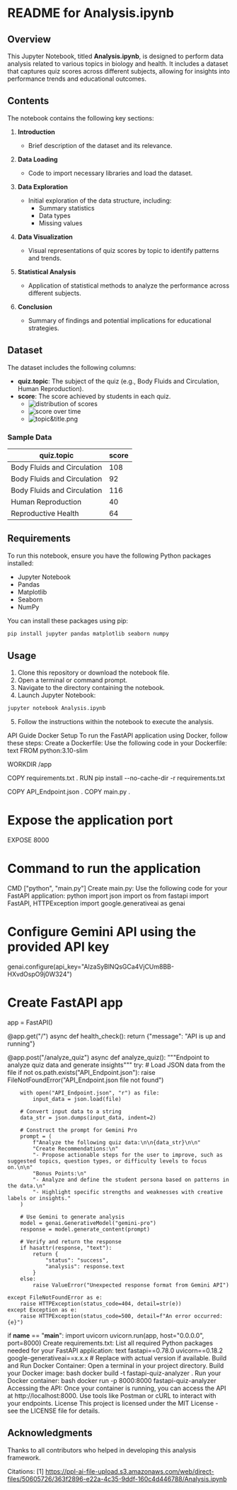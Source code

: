 # README for Analysis.ipynb

## Overview
This Jupyter Notebook, titled **Analysis.ipynb**, is designed to perform data analysis related to various topics in biology and health. It includes a dataset that captures quiz scores across different subjects, allowing for insights into performance trends and educational outcomes.

## Contents
The notebook contains the following key sections:

1. **Introduction**
   - Brief description of the dataset and its relevance.
   
2. **Data Loading**
   - Code to import necessary libraries and load the dataset.

3. **Data Exploration**
   - Initial exploration of the data structure, including:
     - Summary statistics
     - Data types
     - Missing values

4. **Data Visualization**
   - Visual representations of quiz scores by topic to identify patterns and trends.

5. **Statistical Analysis**
   - Application of statistical methods to analyze the performance across different subjects.

6. **Conclusion**
   - Summary of findings and potential implications for educational strategies.

## Dataset
The dataset includes the following columns:
- **quiz.topic**: The subject of the quiz (e.g., Body Fluids and Circulation, Human Reproduction).
- **score**: The score achieved by students in each quiz.
  - ![distribution of scores](score-vs-frequency.png)
  - ![score over time](score-over-time.png)
  -  ![topic&title.png](topic&title.png)
### Sample Data
| quiz.topic                               | score |
|------------------------------------------|-------|
| Body Fluids and Circulation              | 108   |
| Body Fluids and Circulation              | 92    |
| Body Fluids and Circulation              | 116   |
| Human Reproduction                       | 40    |
| Reproductive Health                      | 64    |

## Requirements
To run this notebook, ensure you have the following Python packages installed:
- Jupyter Notebook
- Pandas
- Matplotlib
- Seaborn
- NumPy

You can install these packages using pip:

```bash
pip install jupyter pandas matplotlib seaborn numpy
```

## Usage
1. Clone this repository or download the notebook file.
2. Open a terminal or command prompt.
3. Navigate to the directory containing the notebook.
4. Launch Jupyter Notebook:

```bash
jupyter notebook Analysis.ipynb
```

5. Follow the instructions within the notebook to execute the analysis.

API Guide
Docker Setup
To run the FastAPI application using Docker, follow these steps:
Create a Dockerfile: Use the following code in your Dockerfile:
text
FROM python:3.10-slim

WORKDIR /app

COPY requirements.txt .
RUN pip install --no-cache-dir -r requirements.txt

COPY API_Endpoint.json .
COPY main.py .

# Expose the application port
EXPOSE 8000

# Command to run the application
CMD ["python", "main.py"]
Create main.py: Use the following code for your FastAPI application:
python
import json
import os
from fastapi import FastAPI, HTTPException
import google.generativeai as genai

# Configure Gemini API using the provided API key
genai.configure(api_key="AIzaSyBlNQsGCa4VjCUm8BB-HXvdOspO9j0W324")

# Create FastAPI app
app = FastAPI()

@app.get("/")
async def health_check():
    return {"message": "API is up and running"}

@app.post("/analyze_quiz")
async def analyze_quiz():
    """Endpoint to analyze quiz data and generate insights"""
    try:
        # Load JSON data from the file
        if not os.path.exists("API_Endpoint.json"):
            raise FileNotFoundError("API_Endpoint.json file not found")
        
        with open("API_Endpoint.json", "r") as file:
            input_data = json.load(file)

        # Convert input data to a string
        data_str = json.dumps(input_data, indent=2)

        # Construct the prompt for Gemini Pro
        prompt = (
            f"Analyze the following quiz data:\n\n{data_str}\n\n"
            "Create Recommendations:\n"
            "- Propose actionable steps for the user to improve, such as suggested topics, question types, or difficulty levels to focus on.\n\n"
            "Bonus Points:\n"
            "- Analyze and define the student persona based on patterns in the data.\n"
            "- Highlight specific strengths and weaknesses with creative labels or insights."
        )

        # Use Gemini to generate analysis
        model = genai.GenerativeModel("gemini-pro")
        response = model.generate_content(prompt)

        # Verify and return the response
        if hasattr(response, "text"):
            return {
                "status": "success",
                "analysis": response.text
            }
        else:
            raise ValueError("Unexpected response format from Gemini API")

    except FileNotFoundError as e:
        raise HTTPException(status_code=404, detail=str(e))
    except Exception as e:
        raise HTTPException(status_code=500, detail=f"An error occurred: {e}")

if __name__ == "__main__":
    import uvicorn
    uvicorn.run(app, host="0.0.0.0", port=8000)
Create requirements.txt: List all required Python packages needed for your FastAPI application:
text
fastapi==0.78.0
uvicorn==0.18.2
google-generativeai==x.x.x  # Replace with actual version if available.
Build and Run Docker Container:
Open a terminal in your project directory.
Build your Docker image:
bash
docker build -t fastapi-quiz-analyzer .
Run your Docker container:
bash
docker run -p 8000:8000 fastapi-quiz-analyzer
Accessing the API:
Once your container is running, you can access the API at http://localhost:8000.
Use tools like Postman or cURL to interact with your endpoints.
License
This project is licensed under the MIT License - see the LICENSE file for details.


## Acknowledgments
Thanks to all contributors who helped in developing this analysis framework.

Citations:
[1] https://ppl-ai-file-upload.s3.amazonaws.com/web/direct-files/50605726/363f2896-e22a-4c35-9ddf-160c4d446788/Analysis.ipynb
